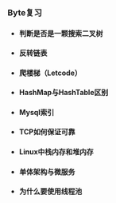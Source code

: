 ### Byte复习

* #### 判断是否是一颗搜索二叉树

* #### 反转链表

* #### 爬楼梯（Letcode）

* #### HashMap与HashTable区别

* #### Mysql索引

* #### TCP如何保证可靠

* #### Linux中栈内存和堆内存

* #### 单体架构与微服务

* #### 为什么要使用线程池